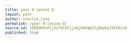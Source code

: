 ```yaml
---
title: year 9 lesson 8
layout: post
author: charlie.line
permalink: /year-9-lesson-8/
source-id: 1ERE0HXxFCj5Lf4CkFjjs6jhHXqWJJjBewFpIYEY6us0
published: true
---
```

